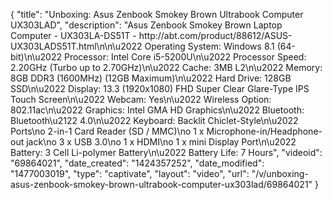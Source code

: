 {
    "title": "Unboxing: Asus Zenbook Smokey Brown Ultrabook Computer UX303LAD",
    "description": "Asus Zenbook Smokey Brown Laptop Computer - UX303LA-DS51T - http:\/\/abt.com\/product\/88612\/ASUS-UX303LADS51T.html\n\n\u2022 Operating System: Windows 8.1 (64-bit)\n\u2022 Processor: Intel Core i5-5200U\n\u2022 Processor Speed: 2.20GHz (Turbo up to 2.70GHz)\n\u2022 Cache: 3MB L2\n\u2022 Memory: 8GB DDR3 (1600MHz) (12GB Maximum)\n\u2022 Hard Drive: 128GB SSD\n\u2022 Display: 13.3 (1920x1080) FHD Super Clear Glare-Type IPS Touch Screen\n\u2022 Webcam: Yes\n\u2022 Wireless Option: 802.11ac\n\u2022 Graphics: Intel GMA HD Graphics\n\u2022 Bluetooth: Bluetooth\u2122 4.0\n\u2022 Keyboard: Backlit Chiclet-Style\n\u2022 Ports\no 2-in-1 Card Reader (SD \/ MMC)\no 1 x Microphone-in\/Headphone-out jack\no 3 x USB 3.0\no 1 x HDMI\no 1 x mini Display Port\n\u2022 Battery: 3 Cell Li-polymer Battery\n\u2022 Battery Life: 7 Hours",
    "videoid": "69864021",
    "date_created": "1424357252",
    "date_modified": "1477003019",
    "type": "captivate",
    "layout": "video",
    "url": "\/v\/unboxing-asus-zenbook-smokey-brown-ultrabook-computer-ux303lad\/69864021"
}